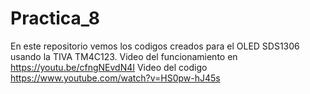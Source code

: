# Practica_8
En este repositorio vemos los codigos creados para el OLED SDS1306 usando la TIVA TM4C123. Video del funcionamiento en https://youtu.be/cfngNEvdN4I
Video del codigo https://www.youtube.com/watch?v=HS0pw-hJ45s
